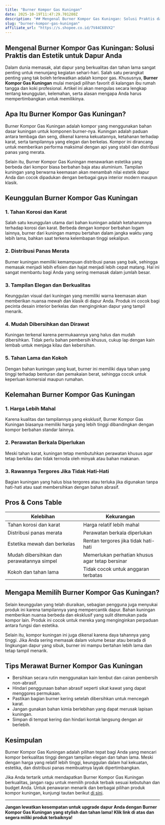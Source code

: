 ```yaml
---
title: "Burner Kompor Gas Kuningan"
date: 2025-10-19T11:47:29.701280Z
description: "## Mengenal Burner Kompor Gas Kuningan: Solusi Praktis dan Estetik untuk Dapur Anda..."
slug: "burner-kompor-gas-kuningan"
affiliate_url: "https://s.shopee.co.id/7V44C68VX2"
---
```

## Mengenal Burner Kompor Gas Kuningan: Solusi Praktis dan Estetik untuk Dapur Anda

Dalam dunia memasak, alat dapur yang berkualitas dan tahan lama sangat penting untuk menunjang kegiatan sehari-hari. Salah satu perangkat penting yang tak boleh terlewatkan adalah kompor gas. Khususnya, **Burner Kompor Gas Kuningan** mulai menjadi pilihan favorit di kalangan ibu rumah tangga dan koki profesional. Artikel ini akan mengulas secara lengkap tentang keunggulan, kelemahan, serta alasan mengapa Anda harus mempertimbangkan untuk memilikinya.

## Apa Itu Burner Kompor Gas Kuningan?

Burner Kompor Gas Kuningan adalah kompor yang menggunakan bahan dasar kuningan untuk komponen burner-nya. Kuningan adalah paduan antara tembaga dan seng, dikenal karena kekuatannya, ketahanan terhadap karat, serta tampilannya yang elegan dan berkelas. Kompor ini dirancang untuk memberikan performa maksimal dengan api yang stabil dan distribusi panas yang merata.

Selain itu, Burner Kompor Gas Kuningan menawarkan estetika yang berbeda dari kompor biasa berbahan baja atau aluminium. Tampilan kuningan yang berwarna keemasan akan menambah nilai estetik dapur Anda dan cocok dipadukan dengan berbagai gaya interior modern maupun klasik.

## Keunggulan Burner Kompor Gas Kuningan

### 1. Tahan Korosi dan Karat

Salah satu keunggulan utama dari bahan kuningan adalah ketahanannya terhadap korosi dan karat. Berbeda dengan kompor berbahan logam lainnya, burner dari kuningan mampu bertahan dalam jangka waktu yang lebih lama, bahkan saat terkena kelembapan tinggi sekalipun.

### 2. Distribusi Panas Merata

Burner kuningan memiliki kemampuan distribusi panas yang baik, sehingga memasak menjadi lebih efisien dan hajat menjadi lebih cepat matang. Hal ini sangat membantu bagi Anda yang sering memasak dalam jumlah besar.

### 3. Tampilan Elegan dan Berkualitas

Keunggulan visual dari kuningan yang memiliki warna keemasan akan memberikan nuansa mewah dan klasik di dapur Anda. Produk ini cocok bagi pecinta desain interior berkelas dan menginginkan dapur yang tampil menarik.

### 4. Mudah Dibersihkan dan Dirawat

Kuningan terkenal karena permukaannya yang halus dan mudah dibersihkan. Tidak perlu bahan pembersih khusus, cukup lap dengan kain lembab untuk menjaga kilau dan kebersihan.

### 5. Tahan Lama dan Kokoh

Dengan bahan kuningan yang kuat, burner ini memiliki daya tahan yang tinggi terhadap benturan dan pemakaian berat, sehingga cocok untuk keperluan komersial maupun rumahan.

## Kelemahan Burner Kompor Gas Kuningan

### 1. Harga Lebih Mahal

Karena kualitas dan tampilannya yang eksklusif, Burner Kompor Gas Kuningan biasanya memiliki harga yang lebih tinggi dibandingkan dengan kompor berbahan standar lainnya.

### 2. Perawatan Berkala Diperlukan

Meski tahan karat, kuningan tetap membutuhkan perawatan khusus agar tetap berkilau dan tidak ternoda oleh minyak atau bahan makanan.

### 3. Rawannya Tergores Jika Tidak Hati-Hati

Bagian kuningan yang halus bisa tergores atau terluka jika digunakan tanpa hati-hati atau saat membersihkan dengan bahan abrasif.

## Pros & Cons Table

| Kelebihan                                | Kekurangan                                        |
|------------------------------------------|---------------------------------------------------|
| Tahan korosi dan karat                 | Harga relatif lebih mahal                       |
| Distribusi panas merata                | Perawatan berkala diperlukan                   |
| Estetika mewah dan berkelas           | Rentan tergores jika tidak hati-hati          |
| Mudah dibersihkan dan perawatannya simpel | Memerlukan perhatian khusus agar tetap bersinar |
| Kokoh dan tahan lama                   | Tidak cocok untuk anggaran terbatas            |

## Mengapa Memilih Burner Kompor Gas Kuningan?

Selain keunggulan yang telah diuraikan, sebagian pengguna juga menyukai produk ini karena tampilannya yang mempercantik dapur. Bahan kuningan memberikan nuansa berbeda dan eksklusif yang sulit ditemukan pada kompor lain. Produk ini cocok untuk mereka yang menginginkan perpaduan antara fungsi dan estetika.

Selain itu, kompor kuningan ini juga dikenal karena daya tahannya yang tinggi. Jika Anda sering memasak dalam volume besar atau berada di lingkungan dapur yang sibuk, burner ini mampu bertahan lebih lama dan tetap tampil menarik.

## Tips Merawat Burner Kompor Gas Kuningan

- Bersihkan secara rutin menggunakan kain lembut dan cairan pembersih non-abrasif.
- Hindari penggunaan bahan abrasif seperti sikat kawat yang dapat menggores permukaan.
- Pastikan bagian burner kering setelah dibersihkan untuk mencegah karat.
- Jangan gunakan bahan kimia berlebihan yang dapat merusak lapisan kuningan.
- Simpan di tempat kering dan hindari kontak langsung dengan air berlebih.

## Kesimpulan

Burner Kompor Gas Kuningan adalah pilihan tepat bagi Anda yang mencari kompor berkualitas tinggi dengan tampilan elegan dan tahan lama. Meski dengan harga yang relatif lebih tinggi, keunggulan dalam hal kekuatan, estetika, dan distribusi panas membuatnya layak dipertimbangkan.

Jika Anda tertarik untuk mendapatkan Burner Kompor Gas Kuningan berkualitas, jangan ragu untuk memilih produk terbaik sesuai kebutuhan dan budget Anda. Untuk penawaran menarik dan berbagai pilihan produk kompor kuningan, kunjungi tautan berikut [di sini](https://s.shopee.co.id/7V44C68VX2).

---

**Jangan lewatkan kesempatan untuk upgrade dapur Anda dengan Burner Kompor Gas Kuningan yang stylish dan tahan lama! Klik link di atas dan segera miliki produk terbaiknya!**